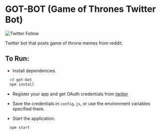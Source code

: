 # GOT-BOT (Game of Thrones Twitter Bot)
![Twitter Follow](https://img.shields.io/twitter/follow/QuotebotMaster.svg?label=Followers)

Twitter bot that posts game of throne memes from reddit.

## To Run:

- Install dependencies.
```bash
  cd got-bot
  npm install
```

- Register your app and get OAuth credentials from [twiiter](https://apps.twitter.com/app/new)

- Save the credentials in `config.js`, or use the environment variables specified there.

- Start the application.
```bash
  npm start
```
